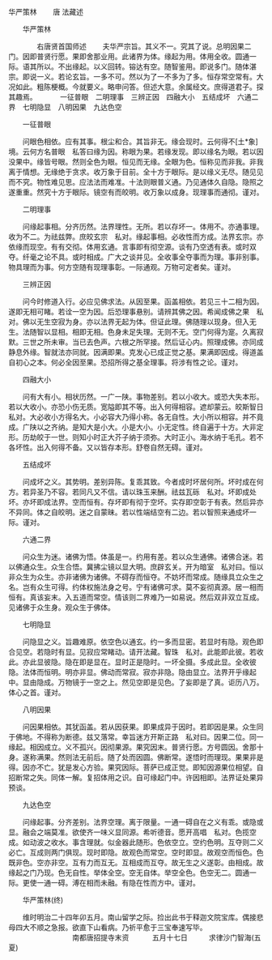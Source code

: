  华严策林
　　唐 法藏述




　　华严策林

　　　　右唐贤首国师述
　　夫华严宗旨。其义不一。究其了说。总明因果二门。因即普贤行愿。果即舍那业用。此诸界为体。缘起为用。体用全收。圆通一际。语其所以。不出缘起。以义回转。镕达有空。随智鉴用。即说多门。随体湛宗。即说一义。若论玄旨。一多不可。然以为了一不多为了多。恒存常空常有。大况如此。粗陈梗概。今就要义。略申问答。但述大意。余属经文。庶得道君子。探其趣焉。
　　　一征普眼　二明理事　三辨正因　四融大小　五结成坏　六通二界　七明隐显　八明因果　九达色空

　　一征普眼

　　问眼色相依。应有其事。根尘和合。其旨非无。缘会现时。云何得不[土*象]境。云何方名普眼　私答曰缘为因。称眼为果。若缘发现。即以缘名为眼。若以因没果中。缘皆号眼。然则全色为眼。恒见而无缘。全眼为色。恒称见而非我。非我离于情想。无缘绝于贪求。收万象于目前。全十方于眼际。是以缘义无尽。随见见而不究。物性难见思。应法法而难准。十法则眼普义通。乃见通体久自隐。隐照之遂重重。然究十方于眼际。镜空有而皎明。收万象以成身。现理事而通彻。谨对。

　　二明理事

　　问缘起事相。分齐历然。法界理性。无所。若以存坏一。体用不。亦通事理。收为不二。为祛兹弊。庶皎玄宗　私对。缘起事相。必收性而方成。法界玄宗。亦依缘而现空。有有交彻。体用玄通。言事即有彻空源。谈有乃空透有表。或时双夺。纤毫之论不具。或时相成。广大之谈并见。全收事全夺事而为理。事非别事。物具理而为事。何方空随有现理事彰。一际通观。万物可定者矣。谨对。

　　三辨正因

　　问今时修道入行。必应见佛求法。从因至果。函盖相依。若见三十二相为因。遂即无相可睹。若诠一空为因。后恐理事悬别。请辨其佛之因。希闻成佛之果　私对。佛以无生空寂为身。亦以法界无起为体。但证此理。佛随理以现身。但入无生。法随智以显相。相即无相。色身未足失理。无则不无。空门何得为寔。久离寂默。三世之所未审。当已去色声。六根之所罕接。然后证心内。照理成佛。亦同成静息外缘。智就法亦同就。因满即果。克发心已成正觉之基。果满即因成。得道盖自初心之本。何必全因至果。恐招所得之基全理事。将涉有性之论。谨对。

　　四融大小

　　问有大有小。相状历然。一广一陕。事物差别。若以小收大。或恐大失本形。若以大收小。亦恐小伤无质。宽隘即其不等。出入何得相容。遮却蒙云。皎斯智日　私对。大必收小方得名大。小必容大乃得小称。各无自性。大小所以相容。并不竟成。广陕以之齐纳。是知大是小大。小是大小。小无定性。终自遍于十方。大非定形。历劫皎于一世。则知小时正大芥子纳于须弥。大时正小。海水纳于毛孔。若不各坏性。出入何得不备。又以皆存本形。舒卷自然无碍。谨对。

　　五结成坏

　　问成坏之义。其势明。差别异陈。复乖其致。今者成时坏居何所。坏时成在何方。若异圣乃不容。若同凡又不信。请以珠玉来酬。祛兹瓦砾　私对。坏即成处坏。亦坏即成法界。空而恒有。存坏即有彻于空坏。实存即空彰于有表。然后异亦不异同。体之自皎明。迷之自蒙昧。若以性端结空有二边。若以智照来通成坏一际。谨对。

　　六通二界

　　问众生为迷。诸佛为悟。体虽是一。约用有差。若以众生通佛。诸佛合迷。若以佛通众生。众生合悟。冀拂尘镜以显大明。庶辟玄关。开为暗室　私对曰。恒以非众生为众生。亦非诸佛为诸佛。不碍存而恒夺。不妨坏而常成。随缘具立众生之名。岂有众生可得。约体权施法身之号。宁有诸佛可求。莫不妄彻真源。居一相而恒有。真该妄末。入五道而常空。情该则二界难乃一如易说。然后双非双立互成。见诸佛于众生身。观众生于佛体。

　　七明隐显

　　问隐显之义。旨趣难原。依空色以通玄。约一多而显密。若显时有隐。观色即合见空。若隐时有显。见寂应常睹动。请开法藏。智珠　私对。此能即此彼。若收此。亦此显彼隐。隐在即是显在。显时正是隐时。一坏全摄。多成此显。全收彼隐。法体而恒明。明亦非显。佛动而常寂。寂亦非隐。隐由显立。法界开乎缘起中。显由隐成。万物镜于一空之上。然见空即是见色。了妄即是了真。讵历八万。体心之首。谨对。

　　八明因果

　　问因果相依。其犹函盖。若从因获果。即果成异于因时。若即因是果。众生同于佛地。不得称为断德。兹又落常。幸旨迷方开斯正路　私对曰。因果二位。同一缘起。相因成立。义不孤兴。因彻果源。果究因末。普贤行愿。方号圆因。舍那十身。遂称满果。然则法无前后。随了处而因圆。佛断常。遂悟时而理现。果果非是得。因亦不亡。犹是发心方验。果究因际。菩萨已成正觉。即知因源果位相望。自招断常之失。同体一解。复招体用之识。自可缘起门中。许因相即。法界证处果异预谈。

　　九达色空

　　问缘起事。分齐差别。法界空理。离于限量。一通一碍自在之义有乖。或隐或显。融会之端莫准。欲使齐一味义显同源。希听德音。愿开高唱　私对。色揽空成。如动波之收水。事含理就。似金器此随形。色依空立。空约色明。互夺则二义必亡。互成则两门俱现。现时即隐。故观色而常空。空时即显。故观空而恒色。色既非色。空亦非空。互有力而互无。互相成而互夺。故无生之义遂彰。由相成。故缘起之门乃现。色无自性。举体全空。空无自体。举空全色。色空无二。圆通一际。更使一通一碍。溥在相而未融。有隐在性而方中。谨对。

　　华严策林(终)

　　维时明治二十四年卯五月。南山留学之际。捡出此书于释迦文院宝库。偶接悲母四大不顺之急报。欲直下山看病。乃祈平愈于三宝奉速写毕。
　　　　　　　　　南都唐招提寺末资
　　　五月十七日　　　求律沙门智海(五夏)

